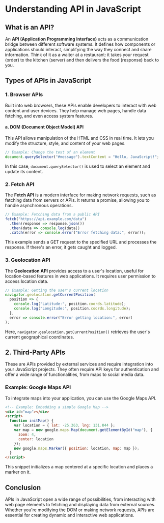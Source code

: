 # Understanding API in JavaScript

## What is an API?

An **API (Application Programming Interface)** acts as a communication bridge between different software systems. It defines how components or applications should interact, simplifying the way they connect and share information. Think of it as a waiter at a restaurant: it takes your request (order) to the kitchen (server) and then delivers the food (response) back to you.


## Types of APIs in JavaScript

### 1. Browser APIs
Built into web browsers, these APIs enable developers to interact with web content and user devices. They help manage web pages, handle data fetching, and even access system features.

#### a. DOM (Document Object Model) API
This API allows manipulation of the HTML and CSS in real time. It lets you modify the structure, style, and content of your web pages.

```javascript
// Example: Change the text of an element
document.querySelector("#message").textContent = "Hello, JavaScript!";
```

In this case, `document.querySelector()` is used to select an element and update its content.


### 2. Fetch API
The **Fetch API** is a modern interface for making network requests, such as fetching data from servers or APIs. It returns a promise, allowing you to handle asynchronous operations.

```javascript
// Example: Fetching data from a public API
fetch("https://api.example.com/data")
  .then(response => response.json())
  .then(data => console.log(data))
  .catch(error => console.error("Error fetching data:", error));
```

This example sends a GET request to the specified URL and processes the response. If there's an error, it gets caught and logged.

### 3. Geolocation API
The **Geolocation API** provides access to a user's location, useful for location-based features in web applications. It requires user permission to access location data.

```javascript
// Example: Getting the user's current location
navigator.geolocation.getCurrentPosition(
  position => {
    console.log("Latitude:", position.coords.latitude);
    console.log("Longitude:", position.coords.longitude);
  },
  error => console.error("Error getting location:", error)
);
```

Here, `navigator.geolocation.getCurrentPosition()` retrieves the user's current geographical coordinates.


## 2. Third-Party APIs
These are APIs provided by external services and require integration into your JavaScript projects. They often require API keys for authentication and offer a wide range of functionalities, from maps to social media data.

### Example: Google Maps API
To integrate maps into your application, you can use the Google Maps API.

```html
<!-- Example: Embedding a simple Google Map -->
<div id="map"></div>
<script>
  function initMap() {
    var location = { lat: -25.363, lng: 131.044 };
    var map = new google.maps.Map(document.getElementById("map"), {
      zoom: 4,
      center: location
    });
    new google.maps.Marker({ position: location, map: map });
  }
</script>
```

This snippet initializes a map centered at a specific location and places a marker on it.


## Conclusion

APIs in JavaScript open a wide range of possibilities, from interacting with web page elements to fetching and displaying data from external sources. Whether you're modifying the DOM or making network requests, APIs are essential for creating dynamic and interactive web applications.